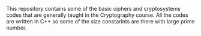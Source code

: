This repository contains some of the basic ciphers and cryptosystems codes that are generally taught in the Cryptography course. All the codes are written in C++ so some of the size constarints are there with large prime number.
